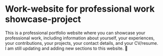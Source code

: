 # Work-website for professional work showcase-project

This is a professional portfolio website where you can showcase your professional work, including information about yourself, your experiences, your contributions, your projects, your contact details, and your CV/resume. I am still updating and adding new sections to this website. 🚀
 
